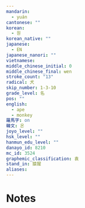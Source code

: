 ```yaml
---
mandarin:
  - yuán
cantonese: ""
korean:
  - 원
korean_native: ""
japanese:
  - EN
japanese_nanori: ""
vietnamese:
middle_chinese_initial: 0
middle_chinese_final: ʉɐn
stroke_count: "13"
radical: 犬
skip_number: 1-3-10
grade_level: 名
pos: ""
english:
  - ape
  - monkey
羅馬字: on
韓文: 온
joyo_level: ""
hsk_level: ""
hanmun_edu_level: ""
danayo_id: 8210
mc_id: 3524
graphemic_classification: 袁
stand_in: 猿猩
aliases:
---
```


# Notes

